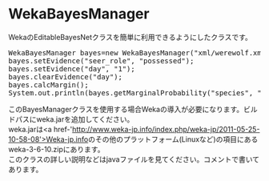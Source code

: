 # WekaBayesManager
WekaのEditableBayesNetクラスを簡単に利用できるようにしたクラスです。<br>
<pre>
WekaBayesManager bayes=new WekaBayesManager("xml/werewolf.xml");
bayes.setEvidence("seer_role", "possessed");
bayes.setEvidence("day", "1");
bayes.clearEvidence("day");
bayes.calcMargin();
System.out.println(bayes.getMarginalProbability("species", "human"));
</pre>
このBayesManagerクラスを使用する場合Wekaの導入が必要になります。ビルドパスにweka.jarを追加してください。<br>
weka.jarは<a href-'http://www.weka-jp.info/index.php/weka-jp/2011-05-25-10-58-08'>Weka-jp.info</a>のその他のプラットフォーム(Linuxなど)の項目にあるweka-3-6-10.zipにあります。<br>
このクラスの詳しい説明などはjavaファイルを見てください。コメントで書いてあります。

